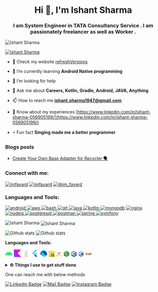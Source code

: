 <h1 align="center">Hi 👋, I'm Ishant Sharma</h1>

<h3 align="center">I am System Engineer in TATA Consultancy Service . I am passionately freelancer as well as Worker  .</h3>

<p align="left"> <img src="https://komarev.com/ghpvc/?username=Kratos1996&label=Profile%20views&color=0e75b6&style=flat" alt="Ishant Sharma" /> </p>

<p align="left"> <a href="https://github.com/ryo-ma/github-profile-trophy"><img src="https://github-profile-trophy.vercel.app/?username=Kratos1996" alt="Ishant Sharma" /></a> </p>

- 🔭 Check my website [refreshVersions](https://www.devishant.in)

- 🌱 I’m currently learning **Android Native programming**

- 🤝 I’m looking for help 

- 💬 Ask me about **Careers, Kotlin, Gradle, Android, JAVA, Anything**

- 📫 How to reach me **ishant.sharma1947@gmail.com**

- 📄 Know about my experiences [https://www.linkedin.com/in/ishant-sharma-056905199/](https://www.linkedin.com/in/ishant-sharma-056905199/)

- ⚡ Fun fact **Singing made me a better programmer**

### Blogs posts
<!-- BLOG-POST-LIST:START -->
- [Create Your Own Base Adapter for Recycler 🗣](https://ishantsharma007.blogspot.com/)
<!-- BLOG-POST-LIST:END -->

<h3 align="left">Connect with me:</h3>
<p align="left">

<a href="https://devishant.in" target="blank"><img align="center" src="https://cdn.jsdelivr.net/npm/simple-icons@3.0.1/icons/dev-dot-to.svg" alt="jmfayard" height="30" width="40" /></a>
<a href="https://www.linkedin.com/in/ishant-sharma-056905199/" target="blank"><img align="center" src="https://cdn.jsdelivr.net/npm/simple-icons@3.0.1/icons/linkedin.svg" alt="jmfayard" height="30" width="40" /></a>
<a href="https://ishantsharma007.blogspot.com/" target="blank"><img align="center" src="https://cdn.jsdelivr.net/npm/simple-icons@3.0.1/icons/medium.svg" alt="@jm_fayard" height="30" width="40" /></a>
</p>

<h3 align="left">Languages and Tools:</h3>
<p align="left"> <a href="https://developer.android.com" target="_blank"> <img src="https://cdn.jsdelivr.net/gh/devicons/devicon/icons/android/android-original-wordmark.svg" alt="android" width="40" height="40"/> </a>
<a href="https://aws.amazon.com" target="_blank"> <img src="https://cdn.jsdelivr.net/gh/devicons/devicon/icons/amazonwebservices/amazonwebservices-original-wordmark.svg" alt="aws" width="40" height="40"/> </a> 
<a href="https://www.gnu.org/software/bash/" target="_blank"> <img src="https://www.vectorlogo.zone/logos/gnu_bash/gnu_bash-icon.svg" alt="bash" width="40" height="40"/> </a> 
<a href="https://git-scm.com/" target="_blank"> <img src="https://www.vectorlogo.zone/logos/git-scm/git-scm-icon.svg" alt="git" width="40" height="40"/> </a>
<a href="https://www.java.com" target="_blank"> <img src="https://cdn.jsdelivr.net/gh/devicons/devicon/icons/java/java-original-wordmark.svg" alt="java" width="40" height="40"/> </a> 
<a href="https://kotlinlang.org" target="_blank"> <img src="https://www.vectorlogo.zone/logos/kotlinlang/kotlinlang-icon.svg" alt="kotlin" width="40" height="40"/> </a>  
<a href="https://www.mongodb.com/" target="_blank"> <img src="https://cdn.jsdelivr.net/gh/devicons/devicon/icons/mongodb/mongodb-original-wordmark.svg" alt="mongodb" width="40" height="40"/></a> 
<a href="https://www.nginx.com" target="_blank"> <img src="https://devicons.github.io/devicon/devicon.git/icons/nginx/nginx-original.svg" alt="nginx" width="40" height="40"/> </a> 
<a href="https://nodejs.org" target="_blank"> <img src="https://devicons.github.io/devicon/devicon.git/icons/nodejs/nodejs-original-wordmark.svg" alt="nodejs" width="40" height="40"/> </a> 
<a href="https://www.postgresql.org" target="_blank"> <img src="https://cdn.jsdelivr.net/gh/devicons/devicon/icons/postgresql/postgresql-original-wordmark.svg" alt="postgresql" width="40" height="40"/> </a> 
<a href="https://postman.com" target="_blank"> <img src="https://www.vectorlogo.zone/logos/getpostman/getpostman-icon.svg" alt="postman" width="40" height="40"/> </a>
<a href="https://spring.io/" target="_blank"> <img src="https://www.vectorlogo.zone/logos/springio/springio-icon.svg" alt="spring" width="40" height="40"/> </a>
<a href="https://symfony.com" target="_blank"> <img src="https://symfony.com/logos/symfony_black_03.svg" alt="symfony" width="40" height="40"/> </a> 
</p>

<p><img align="left" src="https://github-readme-stats.vercel.app/api/top-langs?username=Kratos1996&show_icons=true&locale=en&layout=compact" alt="Ishant Sharma" /></p>

<p>&nbsp;<img align="center" src="https://github-readme-stats.vercel.app/api?username=Kratos1996&show_icons=true&locale=en" alt="Ishant Sharma" /></p>

![Github stats](https://github-readme-stats.vercel.app/api?username=Kratos1996&count_private=true&show_icons=true&title_color=333&icon_color=333)
![Github stats](https://github-readme-streak-stats.herokuapp.com/?user=Kratos1996)



**Languages and Tools:**  

<p align="left"> 
<img  height="24"  src="https://raw.githubusercontent.com/github/explore/80688e429a7d4ef2fca1e82350fe8e3517d3494d/topics/android/android.png">
<img  height="24"  src="https://raw.githubusercontent.com/github/explore/80688e429a7d4ef2fca1e82350fe8e3517d3494d/topics/kotlin/kotlin.png">
<img  height="24"  src="https://raw.githubusercontent.com/github/explore/80688e429a7d4ef2fca1e82350fe8e3517d3494d/topics/java/java.png">
<img  height="24"  src="https://raw.githubusercontent.com/github/explore/80688e429a7d4ef2fca1e82350fe8e3517d3494d/topics/flutter/flutter.png">
<img  height="24"  src="https://raw.githubusercontent.com/github/explore/80688e429a7d4ef2fca1e82350fe8e3517d3494d/topics/dart/dart.png">
<img  height="20"  src="https://raw.githubusercontent.com/github/explore/80688e429a7d4ef2fca1e82350fe8e3517d3494d/topics/javascript/javascript.png">
<img  height="20"  src="https://raw.githubusercontent.com/github/explore/80688e429a7d4ef2fca1e82350fe8e3517d3494d/topics/tensorflow/tensorflow.png">
<img  height="20"  src="https://raw.githubusercontent.com/github/explore/80688e429a7d4ef2fca1e82350fe8e3517d3494d/topics/nodejs/nodejs.png">
<img  height="20"  src="https://raw.githubusercontent.com/github/explore/80688e429a7d4ef2fca1e82350fe8e3517d3494d/topics/cpp/cpp.png">
<img  height="20"  src="https://raw.githubusercontent.com/github/explore/80688e429a7d4ef2fca1e82350fe8e3517d3494d/topics/c/c.png">
<img  height="20"  src="https://raw.githubusercontent.com/github/explore/80688e429a7d4ef2fca1e82350fe8e3517d3494d/topics/git/git.png">
</p>

<details>	
  <br />
  <summary><b>⚙️ Things I use to get stuff done</b></summary>
  	<ul>
	    <li><b>Laptop: </b> I5 Pro Macbook</li>
  	  <li><b>OS:</b> Windows and MacOS</li>
  	  <li><b>Browser: </b> Brave</li>
	    <li><b>Code Editor:</b> Android Studio and VS Code</li>
	    <br />
	</ul>	
</details>


One can reach me with below methods

[![Linkedin Badge](https://img.shields.io/badge/-LinkedIn-0e76a8?style=flat-square&logo=Linkedin&logoColor=white)](https://www.linkedin.com/in/ishant-sharma-056905199/)
[![Mail Badge](https://img.shields.io/badge/Gmail-red?style=flat-square&logo=gmail&logoColor=white)](mailto:developerishant@gmail.com)
[![Instagram Badge](https://img.shields.io/badge/-Instagram-e4405f?style=flat-square&logo=Instagram&logoColor=white)](https://www.instagram.com/god_father_ishant/)

